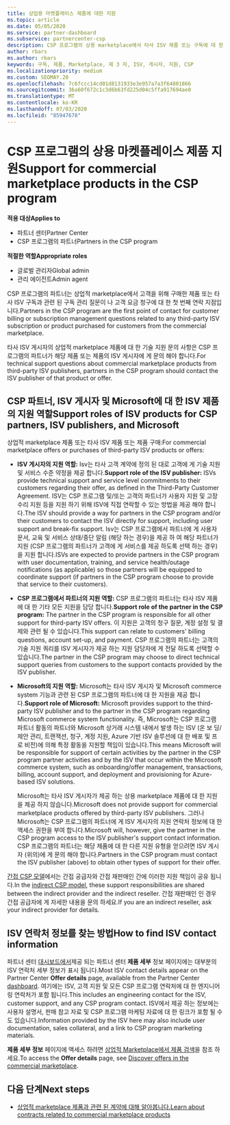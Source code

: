 ```yaml
---
title: 상업용 마켓플레이스 제품에 대한 지원
ms.topic: article
ms.date: 05/05/2020
ms.service: partner-dashboard
ms.subservice: partnercenter-csp
description: CSP 프로그램의 상용 marketplace에서 타사 ISV 제품 또는 구독에 대 한 지원에 대해 알아봅니다.
author: rbars
ms.author: rbars
keywords: 구독, 제품, Marketplace, 제 3 자, ISV, 게시자, 지원, CSP
ms.localizationpriority: medium
ms.custom: SEOMAY.20
ms.openlocfilehash: 7c6fccc14cd01d8131933e3e957a7a3f64801866
ms.sourcegitcommit: 36a60f672c1c3d6b63fd225d04c5ffa917694ae0
ms.translationtype: MT
ms.contentlocale: ko-KR
ms.lasthandoff: 07/03/2020
ms.locfileid: "85947678"
---
```

# <a name="support-for-commercial-marketplace-products-in-the-csp-program"></a><span data-ttu-id="2ac20-104">CSP 프로그램의 상용 마켓플레이스 제품 지원</span><span class="sxs-lookup"><span data-stu-id="2ac20-104">Support for commercial marketplace products in the CSP program</span></span>

<span data-ttu-id="2ac20-105">**적용 대상**</span><span class="sxs-lookup"><span data-stu-id="2ac20-105">**Applies to**</span></span>

- <span data-ttu-id="2ac20-106">파트너 센터</span><span class="sxs-lookup"><span data-stu-id="2ac20-106">Partner Center</span></span>
- <span data-ttu-id="2ac20-107">CSP 프로그램의 파트너</span><span class="sxs-lookup"><span data-stu-id="2ac20-107">Partners in the CSP program</span></span>

<span data-ttu-id="2ac20-108">**적절한 역할**</span><span class="sxs-lookup"><span data-stu-id="2ac20-108">**Appropriate roles**</span></span>

- <span data-ttu-id="2ac20-109">글로벌 관리자</span><span class="sxs-lookup"><span data-stu-id="2ac20-109">Global admin</span></span>
- <span data-ttu-id="2ac20-110">관리 에이전트</span><span class="sxs-lookup"><span data-stu-id="2ac20-110">Admin agent</span></span>

<span data-ttu-id="2ac20-111">CSP 프로그램의 파트너는 상업적 marketplace에서 고객을 위해 구매한 제품 또는 타사 ISV 구독과 관련 된 구독 관리 질문이 나 고객 요금 청구에 대 한 첫 번째 연락 지점입니다.</span><span class="sxs-lookup"><span data-stu-id="2ac20-111">Partners in the CSP program are the first point of contact for customer billing or subscription management questions related to any third-party ISV subscription or product purchased for customers from the commercial marketplace.</span></span>

<span data-ttu-id="2ac20-112">타사 ISV 게시자의 상업적 marketplace 제품에 대 한 기술 지원 문의 사항은 CSP 프로그램의 파트너가 해당 제품 또는 제품의 ISV 게시자에 게 문의 해야 합니다.</span><span class="sxs-lookup"><span data-stu-id="2ac20-112">For technical support questions about commercial marketplace products from third-party ISV publishers, partners in the CSP program should contact the ISV publisher of that product or offer.</span></span>

## <a name="support-roles-of-isv-products-for-csp-partners-isv-publishers-and-microsoft"></a><span data-ttu-id="2ac20-113">CSP 파트너, ISV 게시자 및 Microsoft에 대 한 ISV 제품의 지원 역할</span><span class="sxs-lookup"><span data-stu-id="2ac20-113">Support roles of ISV products for CSP partners, ISV publishers, and Microsoft</span></span>

<span data-ttu-id="2ac20-114">상업적 marketplace 제품 또는 타사 ISV 제품 또는 제품 구매:</span><span class="sxs-lookup"><span data-stu-id="2ac20-114">For commercial marketplace offers or purchases of third-party ISV products or offers:</span></span>

- <span data-ttu-id="2ac20-115">**ISV 게시자의 지원 역할:** Isv는 타사 고객 계약에 정의 된 대로 고객에 게 기술 지원 및 서비스 수준 약정을 제공 합니다.</span><span class="sxs-lookup"><span data-stu-id="2ac20-115">**Support role of the ISV publisher:** ISVs provide technical support and service level commitments to their customers regarding their offer, as defined in the Third-Party Customer Agreement.</span></span> <span data-ttu-id="2ac20-116">ISV는 CSP 프로그램 및/또는 고객의 파트너가 사용자 지원 및 고장 수리 지원 등을 지원 하기 위해 ISV에 직접 연락할 수 있는 방법을 제공 해야 합니다.</span><span class="sxs-lookup"><span data-stu-id="2ac20-116">The ISV should provide a way for partners in the CSP program and/or their customers to contact the ISV directly for support, including user support and break-fix support.</span></span> <span data-ttu-id="2ac20-117">Isv는 CSP 프로그램에서 파트너에 게 사용자 문서, 교육 및 서비스 상태/중단 알림 (해당 하는 경우)을 제공 하 여 해당 파트너가 지원 (CSP 프로그램의 파트너가 고객에 게 서비스를 제공 하도록 선택 하는 경우)을 지원 합니다.</span><span class="sxs-lookup"><span data-stu-id="2ac20-117">ISVs are expected to provide partners in the CSP program with user documentation, training, and service health/outage notifications (as applicable) so those partners will be equipped to coordinate support (if partners in the CSP program choose to provide that service to their customers).</span></span>

- <span data-ttu-id="2ac20-118">**CSP 프로그램에서 파트너의 지원 역할:** CSP 프로그램의 파트너는 타사 ISV 제품에 대 한 기타 모든 지원을 담당 합니다.</span><span class="sxs-lookup"><span data-stu-id="2ac20-118">**Support role of the partner in the CSP program:** The partner in the CSP program is responsible for all other support for third-party ISV offers.</span></span> <span data-ttu-id="2ac20-119">이 지원은 고객의 청구 질문, 계정 설정 및 결제와 관련 될 수 있습니다.</span><span class="sxs-lookup"><span data-stu-id="2ac20-119">This support can relate to customers' billing questions, account set-up, and payment.</span></span> <span data-ttu-id="2ac20-120">CSP 프로그램의 파트너는 고객의 기술 지원 쿼리를 ISV 게시자가 제공 하는 지원 담당자에 게 전달 하도록 선택할 수 있습니다.</span><span class="sxs-lookup"><span data-stu-id="2ac20-120">The partner in the CSP program may choose to direct technical support queries from customers to the support contacts provided by the ISV publisher.</span></span>

- <span data-ttu-id="2ac20-121">**Microsoft의 지원 역할:** Microsoft는 타사 ISV 게시자 및 Microsoft commerce system 기능과 관련 된 CSP 프로그램의 파트너에 대 한 지원을 제공 합니다.</span><span class="sxs-lookup"><span data-stu-id="2ac20-121">**Support role of Microsoft:** Microsoft provides support to the third-party ISV publisher and to the partner in the CSP program regarding Microsoft commerce system functionality.</span></span> <span data-ttu-id="2ac20-122">즉, Microsoft는 CSP 프로그램 파트너 활동의 파트너와 Microsoft 상거래 시스템 내에서 발생 하는 ISV (온 보 딩/제안 관리, 트랜잭션, 청구, 계정 지원, Azure 기반 ISV 솔루션에 대 한 배포 및 프로 비전)에 의해 특정 활동을 지원할 책임이 있습니다.</span><span class="sxs-lookup"><span data-stu-id="2ac20-122">This means Microsoft will be responsible for support of certain activities by the partner in the CSP program partner activities and by the ISV that occur within the Microsoft commerce system, such as onboarding/offer management, transactions, billing, account support, and deployment and provisioning for Azure-based ISV solutions.</span></span>

    <span data-ttu-id="2ac20-123">Microsoft는 타사 ISV 게시자가 제공 하는 상용 marketplace 제품에 대 한 지원을 제공 하지 않습니다.</span><span class="sxs-lookup"><span data-stu-id="2ac20-123">Microsoft does not provide support for commercial marketplace products offered by third-party ISV publishers.</span></span> <span data-ttu-id="2ac20-124">그러나 Microsoft는 CSP 프로그램의 파트너에 게 ISV 게시자의 지원 연락처 정보에 대 한 액세스 권한을 부여 합니다.</span><span class="sxs-lookup"><span data-stu-id="2ac20-124">Microsoft will, however, give the partner in the  CSP program access to the ISV publisher's support contact information.</span></span> <span data-ttu-id="2ac20-125">CSP 프로그램의 파트너는 해당 제품에 대 한 다른 지원 유형을 얻으려면 ISV 게시자 (위의)에 게 문의 해야 합니다.</span><span class="sxs-lookup"><span data-stu-id="2ac20-125">Partners in the CSP program must contact the ISV publisher (above) to obtain other types of support for their offer.</span></span>

<span data-ttu-id="2ac20-126">[간접 CSP 모델](csp-overview.md#indirect-model)에서는 간접 공급자와 간접 재판매인 간에 이러한 지원 책임이 공유 됩니다.</span><span class="sxs-lookup"><span data-stu-id="2ac20-126">In the [indirect CSP model](csp-overview.md#indirect-model), these support responsibilities are shared between the indirect provider and the indirect reseller.</span></span> <span data-ttu-id="2ac20-127">간접 재판매인 인 경우 간접 공급자에 게 자세한 내용을 문의 하세요.</span><span class="sxs-lookup"><span data-stu-id="2ac20-127">If you are an indirect reseller, ask your indirect provider for details.</span></span>

## <a name="how-to-find-isv-contact-information"></a><span data-ttu-id="2ac20-128">ISV 연락처 정보를 찾는 방법</span><span class="sxs-lookup"><span data-stu-id="2ac20-128">How to find ISV contact information</span></span>

<span data-ttu-id="2ac20-129">파트너 센터 [대시보드에서](https://partner.microsoft.com/dashboard)제공 되는 파트너 센터 **제품 세부** 정보 페이지에는 대부분의 ISV 연락처 세부 정보가 표시 됩니다.</span><span class="sxs-lookup"><span data-stu-id="2ac20-129">Most ISV contact details appear on the Partner Center **Offer details** page, available from the Partner Center [dashboard](https://partner.microsoft.com/dashboard).</span></span> <span data-ttu-id="2ac20-130">여기에는 ISV, 고객 지원 및 모든 CSP 프로그램 연락처에 대 한 엔지니어링 연락처가 포함 됩니다.</span><span class="sxs-lookup"><span data-stu-id="2ac20-130">This includes an engineering contact for the ISV, customer support, and any CSP program contact.</span></span> <span data-ttu-id="2ac20-131">ISV에서 제공 하는 정보에는 사용자 설명서, 판매 참고 자료 및 CSP 프로그램 마케팅 자료에 대 한 링크가 포함 될 수도 있습니다.</span><span class="sxs-lookup"><span data-stu-id="2ac20-131">Information provided by the ISV here may also include user documentation, sales collateral, and a link to CSP program marketing materials.</span></span>

<span data-ttu-id="2ac20-132">**제품 세부 정보** 페이지에 액세스 하려면 [상업적 Marketplace에서 제품 검색](csp-commercial-marketplace-discover.md#view-marketplace-offers-in-partner-center)을 참조 하세요.</span><span class="sxs-lookup"><span data-stu-id="2ac20-132">To access the **Offer details** page, see [Discover offers in the commercial marketplace](csp-commercial-marketplace-discover.md#view-marketplace-offers-in-partner-center).</span></span>

## <a name="next-steps"></a><span data-ttu-id="2ac20-133">다음 단계</span><span class="sxs-lookup"><span data-stu-id="2ac20-133">Next steps</span></span>

- [<span data-ttu-id="2ac20-134">상업적 marketplace 제품과 관련 된 계약에 대해 알아봅니다.</span><span class="sxs-lookup"><span data-stu-id="2ac20-134">Learn about contracts related to commercial marketplace products</span></span>](csp-commercial-marketplace-contracting.md)
